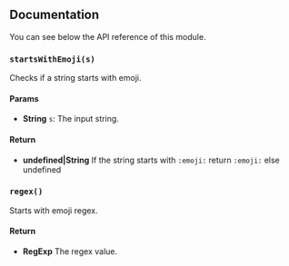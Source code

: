 ## Documentation

You can see below the API reference of this module.

### `startsWithEmoji(s)`
Checks if a string starts with emoji.

#### Params

- **String** `s`: The input string.

#### Return
- **undefined|String** If the string starts with `:emoji:` return `:emoji:` else undefined

### `regex()`
Starts with emoji regex.

#### Return
- **RegExp** The regex value.

